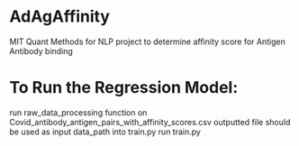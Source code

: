 # AdAgAffinity
MIT Quant Methods for NLP project to determine affinity score for Antigen Antibody binding


# To Run the Regression Model:
run raw_data_processing function on Covid_antibody_antigen_pairs_with_affinity_scores.csv
outputted file should be used as input data_path into train.py
run train.py
